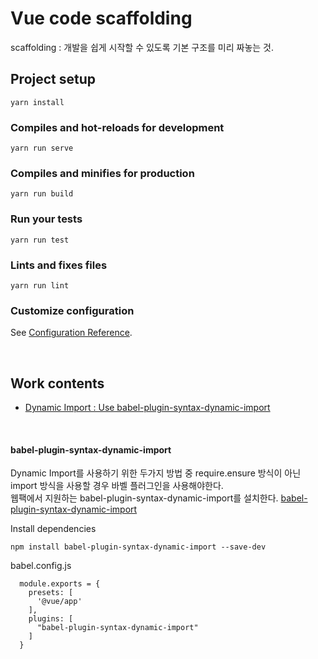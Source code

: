 # Vue code scaffolding
scaffolding : 개발을 쉽게 시작할 수 있도록 기본 구조를 미리 짜놓는 것. 

## Project setup
```
yarn install
```

### Compiles and hot-reloads for development
```
yarn run serve
```

### Compiles and minifies for production
```
yarn run build
```

### Run your tests
```
yarn run test
```

### Lints and fixes files
```
yarn run lint
```

### Customize configuration
See [Configuration Reference](https://cli.vuejs.org/config/).



<br>

## Work contents
- [Dynamic Import : Use babel-plugin-syntax-dynamic-import](#babel-plugin-syntax-dynamic-import)

<br>

#### babel-plugin-syntax-dynamic-import
Dynamic Import를 사용하기 위한 두가지 방법 중 require.ensure 방식이 아닌 import 방식을 사용할 경우 바벨 플러그인을 사용해야한다.   
웹팩에서 지원하는 babel-plugin-syntax-dynamic-import를 설치한다.
[babel-plugin-syntax-dynamic-import](https://babeljs.io/docs/en/babel-plugin-syntax-dynamic-import/#installation)   

Install dependencies
```
npm install babel-plugin-syntax-dynamic-import --save-dev
```

babel.config.js       
```
  module.exports = {
    presets: [
      '@vue/app'
    ],
    plugins: [
      "babel-plugin-syntax-dynamic-import"
    ]
  }
```

